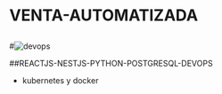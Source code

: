 # VENTA-AUTOMATIZADA
##
#![devops](https://github.com/user-attachments/assets/4826ea40-ade8-4d8a-9984-5db511d57c05)



##REACTJS-NESTJS-PYTHON-POSTGRESQL-DEVOPS
- kubernetes y docker
